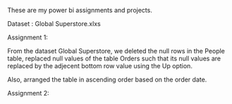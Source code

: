 These are my power bi assignments and projects.

Dataset : Global Superstore.xlxs

Assignment 1:

From the dataset Global Superstore, we deleted the null rows in the People table, replaced null values of the table Orders such that its null values are replaced by the adjecent bottom row value using the Up option.

Also, arranged the table in ascending order based on the order date.

Assignment 2: 

